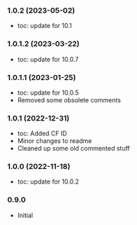 ### 1.0.2 (2023-05-02)
- toc: update for 10.1

### 1.0.1.2 (2023-03-22)
- toc: update for 10.0.7

### 1.0.1.1 (2023-01-25)
- toc: update for 10.0.5
- Removed some obsolete comments

### 1.0.1 (2022-12-31)
- toc: Added CF ID 
- Minor changes to readme
- Cleaned up some old commented stuff

### 1.0.0 (2022-11-18)
- toc: update for 10.0.2

### 0.9.0
- Initial

